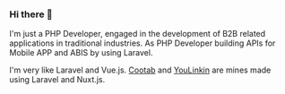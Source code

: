
<!--
**chuoke/chuoke** is a ✨ _special_ ✨ repository because its `README.md` (this file) appears on your GitHub profile.

Here are some ideas to get you started:

- 🔭 I’m currently working on ...
- 🌱 I’m currently learning ...
- 👯 I’m looking to collaborate on ...
- 🤔 I’m looking for help with ...
- 💬 Ask me about ...
- 📫 How to reach me: ...
- 😄 Pronouns: ...
- ⚡ Fun fact: ...
-->

### Hi there 👋

I'm just a PHP Developer, engaged in the development of B2B related applications in traditional industries. As PHP Developer building APIs for Mobile APP and ABIS by using Laravel.

I'm very like Laravel and Vue.js. [Cootab](https://cootab.com/) and [YouLinkin](https://youlinkin.com/) are mines made using Laravel and Nuxt.js.
